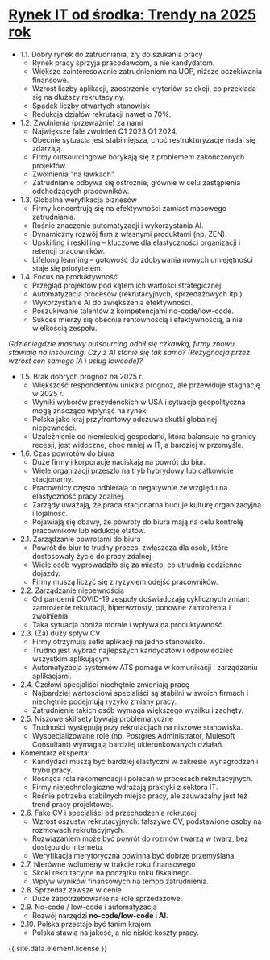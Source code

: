 # [Rynek IT od środka: Trendy na 2025 rok](https://raport.humeo.pl/)

* 1.1. Dobry rynek do zatrudniania, zły do szukania pracy
    * Rynek pracy sprzyja pracodawcom, a nie kandydatom.
    * Większe zainteresowanie zatrudnieniem na UOP, niższe oczekiwania finansowe.
    * Wzrost liczby aplikacji, zaostrzenie kryteriów selekcji, co przekłada się na dłuższy rekrutacyjny.
    * Spadek liczby otwartych stanowisk
    * Redukcja działów rekrutacji nawet o 70%.
* 1.2. Zwolnienia (przeważnie) za nami
    * Największe fale zwolnień Q1 2023 Q1 2024.
    * Obecnie sytuacja jest stabilniejsza, choć restrukturyzacje nadal się zdarzają.
    * Firmy outsourcingowe borykają się z problemem zakończonych projektów.
    * Zwolnienia "na ławkach"
    * Zatrudnianie odbywa się ostrożnie, głównie w celu zastąpienia odchodzących pracowników.
* 1.3. Globalna weryfikacja biznesów
    * Firmy koncentrują się na efektywności zamiast masowego zatrudniania.
    * Rośnie znaczenie automatyzacji i wykorzystania AI.
    * Dynamiczny rozwój firm z własnymi produktami (np. ZEN).
    * Upskilling i reskilling – kluczowe dla elastyczności organizacji i retencji pracowników.
    * Lifelong learning – gotowość do zdobywania nowych umiejętności staje się priorytetem.
* 1.4. Focus na produktywność
    * Przegląd projektów pod kątem ich wartości strategicznej.
    * Automatyzacja procesów (rekrutacyjnych, sprzedażowych itp.).
    * Wykorzystanie AI do zwiększenia efektywności.
    * Poszukiwanie talentów z kompetencjami no-code/low-code.
    * Sukces mierzy się obecnie rentownością i efektywnością, a nie wielkością zespołu.

_Gdzieniegdzie masowy outsourcing odbił się czkawką, firmy znowu stawiają na insourcing. Czy z AI stanie się tak samo? (Rezygnacja przez wzrost cen samego IA i usług lowcode)?_

* 1.5. Brak dobrych prognoz na 2025 r.
    * Większość respondentów unikała prognoz, ale przewiduje stagnację w 2025 r.
    * Wyniki wyborów prezydenckich w USA i sytuacja geopolityczna mogą znacząco wpłynąć na rynek.
    * Polska jako kraj przyfrontowy odczuwa skutki globalnej niepewności.
    * Uzależnienie od niemieckiej gospodarki, która balansuje na granicy recesji, jest widoczne, choć mniej w IT, a bardziej w przemyśle.
* 1.6. Czas powrotów do biura
    * Duże firmy i korporacje naciskają na powrót do biur.
    * Wiele organizacji przeszło na tryb hybrydowy lub całkowicie stacjonarny.
    * Pracownicy często odbierają to negatywnie ze względu na elastyczność pracy zdalnej.
    * Zarządy uważają, że praca stacjonarna buduje kulturę organizacyjną i lojalność.
    * Pojawiają się obawy, że powroty do biura mają na celu kontrolę pracowników lub redukcję etatów.
* 2.1. Zarządzanie powrotami do biura
    * Powrót do biur to trudny proces, zwłaszcza dla osób, które dostosowały życie do pracy zdalnej.
    * Wiele osób wyprowadziło się za miasto, co utrudnia codzienne dojazdy.
    * Firmy muszą liczyć się z ryzykiem odejść pracowników.
* 2.2. Zarządzanie niepewnością
    * Od pandemii COVID-19 zespoły doświadczają cyklicznych zmian: zamrożenie rekrutacji, hiperwzrosty, ponowne zamrożenia i zwolnienia.
    * Taka sytuacja obniża morale i wpływa na produktywność.
* 2.3. (Za) duży spływ CV
    * Firmy otrzymują setki aplikacji na jedno stanowisko.
    * Trudno jest wybrać najlepszych kandydatów i odpowiedzieć wszystkim aplikującym.
    * Automatyzacja systemów ATS pomaga w komunikacji i zarządzaniu aplikacjami.
* 2.4. Czołowi specjaliści niechętnie zmieniają pracę
    * Najbardziej wartościowi specjaliści są stabilni w swoich firmach i niechętnie podejmują ryzyko zmiany pracy.
    * Zatrudnienie takich osób wymaga większego wysiłku i zachęty.
* 2.5. Niszowe skillsety bywają problematyczne
    * Trudności występują przy rekrutacjach na niszowe stanowiska.
    * Wyspecjalizowane role (np. Postgres Administrator, Mulesoft Consultant) wymagają bardziej ukierunkowanych działań.
* Komentarz eksperta:
    * Kandydaci muszą być bardziej elastyczni w zakresie wynagrodzeń i trybu pracy.
    * Rosnąca rola rekomendacji i poleceń w procesach rekrutacyjnych.
    * Firmy nietechnologiczne wdrażają praktyki z sektora IT.
    * Rośnie potrzeba stabilnych miejsc pracy, ale zauważalny jest też trend pracy projektowej.
* 2.6. Fake CV i specjaliści od przechodzenia rekrutacji
    * Wzrost oszustw rekrutacyjnych: fałszywe CV, podstawione osoby na rozmowach rekrutacyjnych.
    * Rozwiązaniem może być powrót do rozmów twarzą w twarz, bez dostępu do internetu.
    * Weryfikacja merytoryczna powinna być dobrze przemyślana.
* 2.7. Nierówne wolumeny w trakcie roku finansowego
    * Skoki rekrutacyjne na początku roku fiskalnego.
    * Wpływ wyników finansowych na tempo zatrudnienia.
* 2.8. Sprzedaż zawsze w cenie
    * Duże zapotrzebowanie na role sprzedażowe.
* 2.9. No-code / low-code i automatyzacja
    * Rozwój narzędzi **no-code/low-code i AI**.
* 2.10. Polska przestaje być tanim krajem
    * Polska stawia na jakość, a nie niskie koszty pracy.


{{ site.data.element.license }}